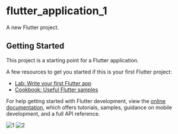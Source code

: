 # flutter_application_1

A new Flutter project.

## Getting Started

This project is a starting point for a Flutter application.

A few resources to get you started if this is your first Flutter project:

- [Lab: Write your first Flutter app](https://docs.flutter.dev/get-started/codelab)
- [Cookbook: Useful Flutter samples](https://docs.flutter.dev/cookbook)

For help getting started with Flutter development, view the
[online documentation](https://docs.flutter.dev/), which offers tutorials,
samples, guidance on mobile development, and a full API reference.

![1](https://user-images.githubusercontent.com/71443800/230758322-d4d1c764-4fea-477a-855a-c2c17745eb63.jpg)
![2](https://user-images.githubusercontent.com/71443800/230758325-1c440879-1458-4042-bd5e-289b2b9bf3d4.jpg)

